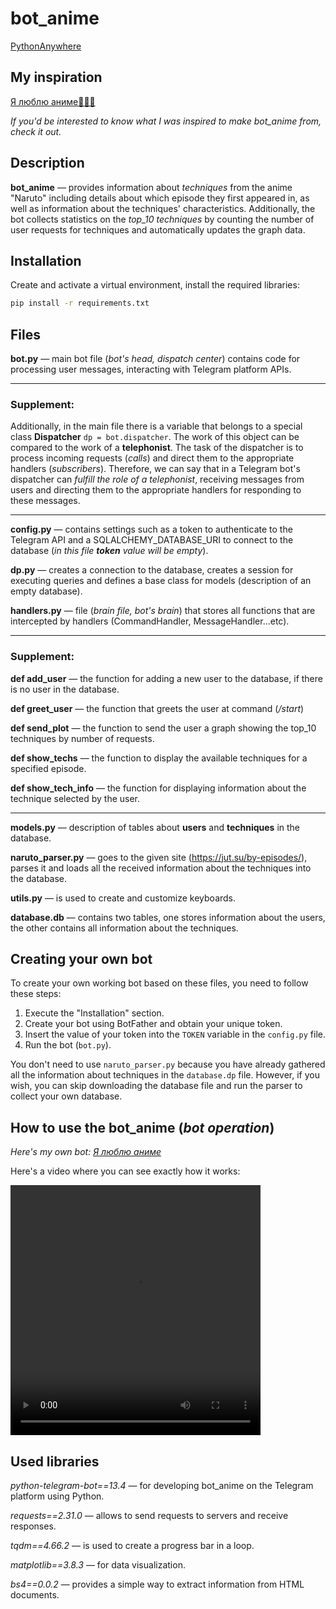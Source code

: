 # bot_anime 
[PythonAnywhere](http://zaryana.pythonanywhere.com/)
## My inspiration 
[Я люблю аниме🦊🍥🍜](https://youtu.be/s914hB2Ei0A?si=u9zA_WgYJ6Svv_aF)

*If you'd be interested to know what I was inspired to make bot_anime from, check it out.*

## Description

**bot_anime** — provides information about *techniques* from the anime "Naruto" including details about which episode they first appeared in, as well as information about the techniques' characteristics. Additionally, the bot collects statistics on the *top_10 techniques* by counting the number of user requests for techniques and automatically updates the graph data. 
## Installation
Create and activate a virtual environment, install the required libraries:
```bash
pip install -r requirements.txt
```
## Files 
**bot.py** — main bot file (*bot's head, dispatch center*) сontains code for processing user messages, interacting with Telegram platform APIs.
____
### Supplement:

Additionally, in the main file there is a variable that belongs to a special class **Dispatcher** `dp = bot.dispatcher`. The work of this object can be compared to the work of a **telephonist**. The task of the dispatcher is to process incoming requests (*calls*) and direct them to the appropriate handlers (*subscribers*). Therefore, we can say that in a Telegram bot's dispatcher can *fulfill the role of a telephonist*, receiving messages from users and directing them to the appropriate handlers for responding to these messages.
____

**config.py** — сontains settings such as a token to authenticate to the Telegram API and a SQLALCHEMY_DATABASE_URI to connect to the database (*in this file **token** value will be empty*).

**dp.py** — creates a connection to the database, creates a session for executing queries and defines a base class for models (description of an empty database). 

**handlers.py**  — file (*brain file, bot's brain*) that stores all functions that are intercepted by handlers (CommandHandler, MessageHandler...etc).
___

### Supplement:

**def add_user** — the function for adding a new user to the database, if there is no user in the database.

**def greet_user** — the function that greets the user at command (*/start*) 

**def send_plot** — the function to send the user a graph showing the top_10 techniques by number of requests. 

**def show_techs** — the function to display the available techniques for a specified episode.

**def show_tech_info** — the function for displaying information about the technique selected by the user.
____

**models.py** — description of tables about **users** and **techniques** in the database. 

**naruto_parser.py** — goes to the given site (https://jut.su/by-episodes/), parses it and loads all the received information about the techniques into the database.

**utils.py** — is used to create and customize keyboards.

**database.db** — contains two tables, one stores information about the users, the other contains all information about the techniques.

## Creating your own bot

To create your own working bot based on these files, you need to follow these steps:

1. Execute the "Installation" section.
2. Create your bot using BotFather and obtain your unique token.
3. Insert the value of your token into the `TOKEN` variable in the `config.py` file.
4. Run the bot (`bot.py`).

You don't need to use `naruto_parser.py` because you have already gathered all the information about techniques in the `database.dp` file. However, if you wish, you can skip downloading the database file and run the parser to collect your own database.

## How to use the bot_anime (*bot operation*)
*Here's my own bot:*
[*Я люблю аниме*](https://t.me/ha2004rembot)

Here's a video where you can see exactly how it works:

<video controls width="400" height="400" src="наруто.MP4" title="Title"></video>

## Used libraries

*python-telegram-bot==13.4* — for developing bot_anime on the Telegram platform using Python.

*requests==2.31.0* — allows to send requests to servers and receive responses.

*tqdm==4.66.2* — is used to create a progress bar in a loop.

*matplotlib==3.8.3* — for data visualization.

*bs4==0.0.2* — provides a simple way to extract information from HTML documents. 






